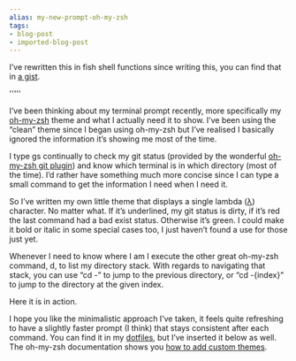 ```yaml
---
alias: my-new-prompt-oh-my-zsh
tags:
- blog-post
- imported-blog-post
---
```



I’ve rewritten this in fish shell functions since writing this, you can find that in [a gist](https://gist.github.com/Olical/1491b2072f0daf84072a).

'''''

I’ve been thinking about my terminal prompt recently, more specifically my [oh-my-zsh](http://ohmyz.sh/) theme and what I actually need it to show. I’ve been using the “clean” theme since I began using oh-my-zsh but I’ve realised I basically ignored the information it’s showing me most of the time.

I type gs continually to check my git status (provided by the wonderful [oh-my-zsh git plugin](https://github.com/robbyrussell/oh-my-zsh/blob/master/plugins/git/git.plugin.zsh)) and know which terminal is in which directory (most of the time). I’d rather have something much more concise since I can type a small command to get the information I need when I need it.

So I’ve written my own little theme that displays a single lambda ([λ](https://en.wikipedia.org/wiki/Lambda)) character. No matter what. If it’s underlined, my git status is dirty, if it’s red the last command had a bad exist status. Otherwise it’s green. I could make it bold or italic in some special cases too, I just haven’t found a use for those just yet.

Whenever I need to know where I am I execute the other great oh-my-zsh command, d, to list my directory stack. With regards to navigating that stack, you can use “cd -” to jump to the previous directory, or “cd -{index}” to jump to the directory at the given index.

Here it is in action.

I hope you like the minimalistic approach I’ve taken, it feels quite refreshing to have a slightly faster prompt (I think) that stays consistent after each command. You can find it in my [dotfiles](https://github.com/Olical/dotfiles), but I’ve inserted it below as well. The oh-my-zsh documentation shows you [how to add custom themes](https://github.com/robbyrussell/oh-my-zsh/wiki/Customization).
